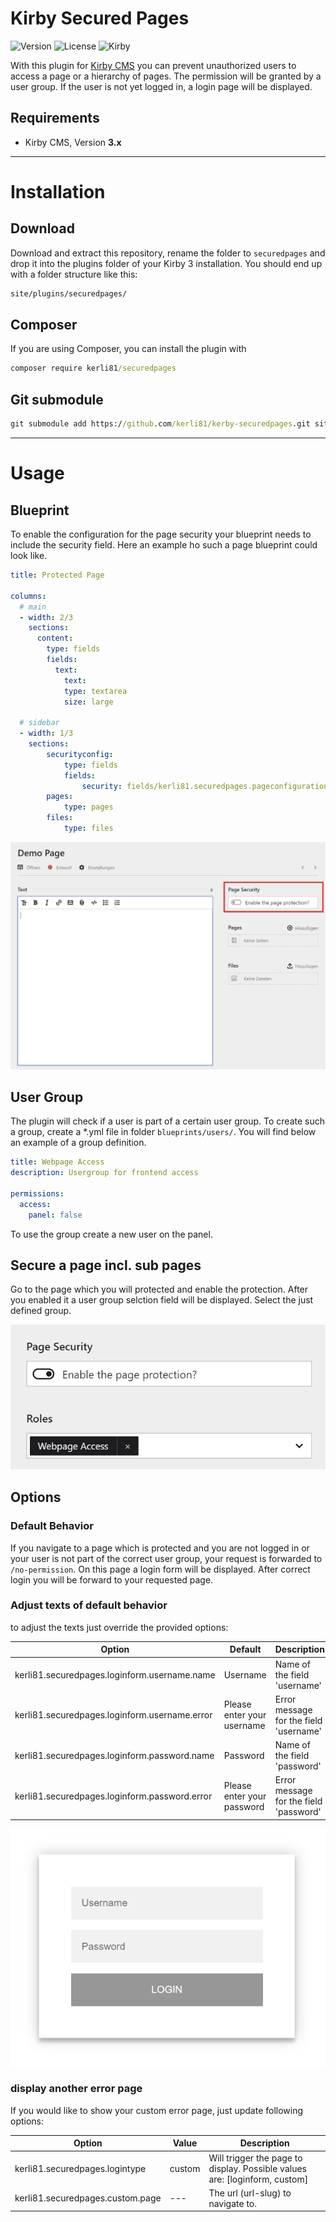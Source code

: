 
# Kirby Secured Pages

![Version](https://img.shields.io/badge/Version-1.1.0-blue.svg) ![License](https://img.shields.io/badge/License-MIT-green.svg) ![Kirby](https://img.shields.io/badge/Kirby-3.x-f0c674.svg)

With this plugin for [Kirby CMS](http://getkirby.com) you can prevent unauthorized users to access a page or a hierarchy of pages. The permission will be granted by a user group. If the user is not yet logged in, a login page will be displayed.

## Requirements

+ Kirby CMS, Version **3.x**

****

# Installation

## Download

Download and extract this repository, rename the folder to `securedpages` and drop it into the plugins folder of your Kirby 3 installation. You should end up with a folder structure like this:

```cmd
site/plugins/securedpages/
```

## Composer

If you are using Composer, you can install the plugin with

```cmd
composer require kerli81/securedpages
```

## Git submodule

```cmd
git submodule add https://github.com/kerli81/kerby-securedpages.git site/plugins/securedpages
```


****

# Usage

## Blueprint
To enable the configuration for the page security your blueprint needs to include the security field. Here an example ho such a page blueprint could look like.

```yml
title: Protected Page

columns:
  # main
  - width: 2/3
    sections:
      content:
        type: fields
        fields:
          text:
            text:
            type: textarea
            size: large
            
  # sidebar
  - width: 1/3
    sections:
        securityconfig:
            type: fields
            fields:
                security: fields/kerli81.securedpages.pageconfiguration
        pages:
            type: pages
        files:
            type: files
```
![Template](/.github/template.png?raw=true "Template")

## User Group
The plugin will check if a user is part of a certain user group. To create such a group, create a *.yml file in folder ```blueprints/users/```. You will find below an example of a group definition. 

```yml
title: Webpage Access
description: Usergroup for frontend access

permissions:
  access:
    panel: false
```

To use the group create a new user on the panel. 

## Secure a page incl. sub pages
Go to the page which you will protected and enable the protection. After you enabled it a user group selction field will be displayed. Select the just defined group.

![Protection Configuration](/.github/security_area.png?raw=true "Protection Configuration")

## Options

### Default Behavior
If you navigate to a page which is protected and you are not logged in or your user is not part of the correct user group, your request is forwarded to ```/no-permission```. On this page a login form will be displayed. After correct login you will be forward to your requested page.

### Adjust texts of default behavior
to adjust the texts just override the provided options:

Option | Default | Description
------ | ------- | -----------
kerli81.securedpages.loginform.username.name | Username | Name of the field 'username'
kerli81.securedpages.loginform.username.error | Please enter your username | Error message for the field 'username'
kerli81.securedpages.loginform.password.name | Password | Name of the field 'password'
kerli81.securedpages.loginform.password.error | Please enter your password| Error message for the field 'password'

![Login Form](/.github/loginform.png?raw=true "Login Form")

### display another error page

If you would like to show your custom error page, just update following options:

Option | Value | Description
------ | ------- | -----------
kerli81.securedpages.logintype | custom | Will trigger the page to display. Possible values are: [loginform, custom]
kerli81.securedpages.custom.page | --- | The url (url-slug) to navigate to.